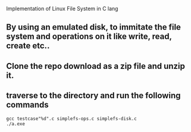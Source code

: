 Implementation of Linux File System in C lang

## By using an emulated disk, to immitate the file system and operations on it like write, read, create etc..

## Clone the repo download as a zip file and unzip it.
## traverse to the directory and run the following commands
```
gcc testcase"%d".c simplefs-ops.c simplefs-disk.c
./a.exe
```
